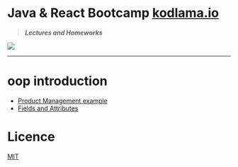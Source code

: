 # Java & React Bootcamp [kodlama.io](https://kodlama.io/)

> ***Lectures and Homeworks***

![](https://process.fs.teachablecdn.com/ADNupMnWyR7kCWRvm76Laz/resize=width:705/https://www.filepicker.io/api/file/qi4s19xSKCmtaaRUqUFI)

---
# oop introduction 

* [Product Management example](https://github.com/OzerBey/JavaReactCamp/tree/main/oopIntro/src/oopIntro)
* [Fields and Attributes](https://github.com/OzerBey/JavaReactCamp/tree/main/fieldsAndAttribute/src/classesWithAttributes)

# Licence

[MIT](https://github.com/OzerBey/JavaReactCamp/blob/main/LICENCE.txt)